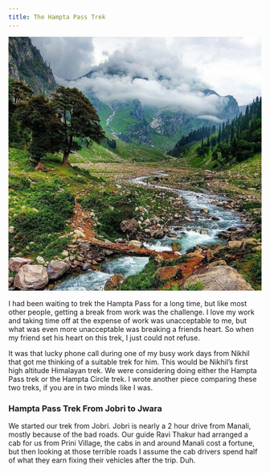 ```yaml
---
title: The Hampta Pass Trek
---
```


![](hampta.jpg)

I had been waiting to trek the Hampta Pass for a long time, but like most other people, getting a break from work was the challenge. I love my work and taking time off at the expense of work was unacceptable to me, but what was even more unacceptable was breaking a friends heart. So when my friend set his heart on this trek, I just could not refuse.

It was that lucky phone call during one of my busy work days from Nikhil that got me thinking of a suitable trek for him. This would be Nikhil’s first high altitude Himalayan trek. We were considering doing either the Hampta Pass trek or the Hampta Circle trek. I wrote another piece comparing these two treks, if you are in two minds like I was.

### Hampta Pass Trek From Jobri to Jwara

We started our trek from Jobri. Jobri is nearly a 2 hour drive from Manali, mostly because of the bad roads. Our guide Ravi Thakur had arranged a cab for us from Prini Village, the cabs in and around Manali cost a fortune, but then looking at those terrible roads I assume the cab drivers spend half of what they earn fixing their vehicles after the trip. Duh.
